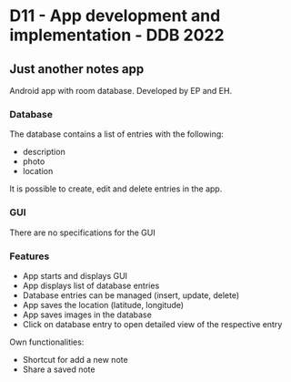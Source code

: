 # D11 - App development and implementation - DDB 2022

## Just another notes app

Android app with room database.
Developed by EP and EH.

### Database

The database contains a list of entries with the following:

- description
- photo
- location

It is possible to create, edit and delete entries in the app.

### GUI

There are no specifications for the GUI

### Features

- App starts and displays GUI
- App displays list of database entries
- Database entries can be managed (insert, update, delete)
- App saves the location (latitude, longitude)
- App saves images in the database
- Click on database entry to open detailed view of the respective entry

Own functionalities:

- Shortcut for add a new note
- Share a saved note

